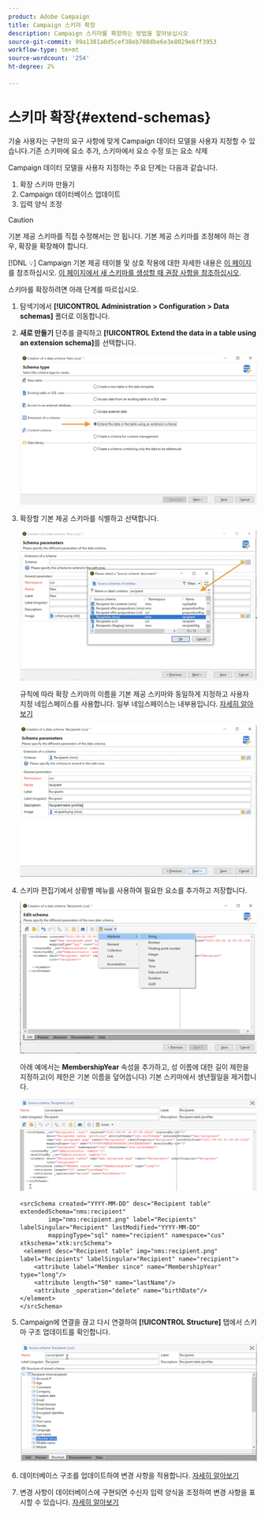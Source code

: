 ```yaml
---
product: Adobe Campaign
title: Campaign 스키마 확장
description: Campaign 스키마를 확장하는 방법을 알아보십시오
source-git-commit: 99a1381a0d5cef38eb708dbe6e3e8029e6ff3953
workflow-type: tm+mt
source-wordcount: '254'
ht-degree: 2%

---
```


# 스키마 확장{#extend-schemas}

기술 사용자는 구현의 요구 사항에 맞게 Campaign 데이터 모델을 사용자 지정할 수 있습니다.기존 스키마에 요소 추가, 스키마에서 요소 수정 또는 요소 삭제

Campaign 데이터 모델을 사용자 지정하는 주요 단계는 다음과 같습니다.

1. 확장 스키마 만들기
1. Campaign 데이터베이스 업데이트
1. 입력 양식 조정

>[!CAUTION]
>기본 제공 스키마를 직접 수정해서는 안 됩니다. 기본 제공 스키마를 조정해야 하는 경우, 확장을 확장해야 합니다.

[!DNL :bulb:] Campaign 기본 제공 테이블 및 상호 작용에 대한 자세한 내용은  [이 페이지](datamodel.md)를 참조하십시오. [이 페이지에서 새 스키마를 생성할 때 권장 사항을 참조하십시오](create-schema.md).

스키마를 확장하려면 아래 단계를 따르십시오.

1. 탐색기에서 **[!UICONTROL Administration > Configuration > Data schemas]** 폴더로 이동합니다.
1. **새로 만들기** 단추를 클릭하고 **[!UICONTROL Extend the data in a table using an extension schema]**&#x200B;를 선택합니다.

   ![](assets/extend-schema-option.png)

1. 확장할 기본 제공 스키마를 식별하고 선택합니다.

   ![](assets/extend-schema-select.png)

   규칙에 따라 확장 스키마의 이름을 기본 제공 스키마와 동일하게 지정하고 사용자 지정 네임스페이스를 사용합니다.  일부 네임스페이스는 내부용입니다. [자세히 알아보기](schemas.md#reserved-namespaces)

   ![](assets/extend-schema-validate.png)

1. 스키마 편집기에서 상황별 메뉴를 사용하여 필요한 요소를 추가하고 저장합니다.

   ![](assets/extend-schema-edit.png)

   아래 예에서는 **MembershipYear** 속성을 추가하고, 성 이름에 대한 길이 제한을 지정하고(이 제한은 기본 이름을 덮어씁니다) 기본 스키마에서 생년월일을 제거합니다.

   ![](assets/extend-schema-sample.png)

   ```
   <srcSchema created="YYYY-MM-DD" desc="Recipient table" extendedSchema="nms:recipient"
           img="nms:recipient.png" label="Recipients" labelSingular="Recipient" lastModified="YYYY-MM-DD"
           mappingType="sql" name="recipient" namespace="cus" xtkschema="xtk:srcSchema">
    <element desc="Recipient table" img="nms:recipient.png" label="Recipients" labelSingular="Recipient" name="recipient">
       <attribute label="Member since" name="MembershipYear" type="long"/>
       <attribute length="50" name="lastName"/>
       <attribute _operation="delete" name="birthDate"/>
   </element>
   </srcSchema>
   ```

1. Campaign에 연결을 끊고 다시 연결하여 **[!UICONTROL Structure]** 탭에서 스키마 구조 업데이트를 확인합니다.

   ![](assets/extend-schema-structure.png)

1. 데이터베이스 구조를 업데이트하여 변경 사항을 적용합니다. [자세히 알아보기](update-database-structure.md)

1. 변경 사항이 데이터베이스에 구현되면 수신자 입력 양식을 조정하여 변경 사항을 표시할 수 있습니다. [자세히 알아보기](forms.md)
